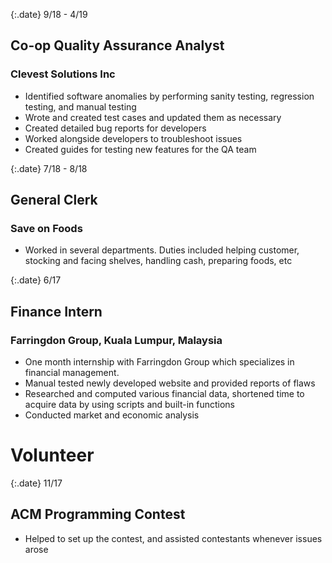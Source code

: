 {:.date}
9/18 - 4/19

## Co-op Quality Assurance Analyst
### Clevest Solutions Inc
* Identified software anomalies by performing sanity testing, regression testing, and manual testing 
* Wrote and created test cases and updated them as necessary
* Created detailed bug reports for developers
* Worked alongside developers to troubleshoot issues
* Created guides for testing new features for the QA team

{:.date}
7/18 - 8/18

## General Clerk
### Save on Foods
* Worked in several departments. Duties included helping customer, stocking and facing shelves, handling cash, preparing foods, etc

{:.date}
6/17

## Finance Intern
### Farringdon Group, Kuala Lumpur, Malaysia    
* One month internship with Farringdon Group which specializes in financial management.
* Manual tested newly developed website and provided reports of flaws
* Researched and computed various financial data, shortened time to acquire data by using scripts and built-in functions
* Conducted market and economic analysis


# Volunteer  

{:.date}
11/17
  
## ACM Programming Contest
* Helped to set up the contest, and assisted contestants whenever issues arose